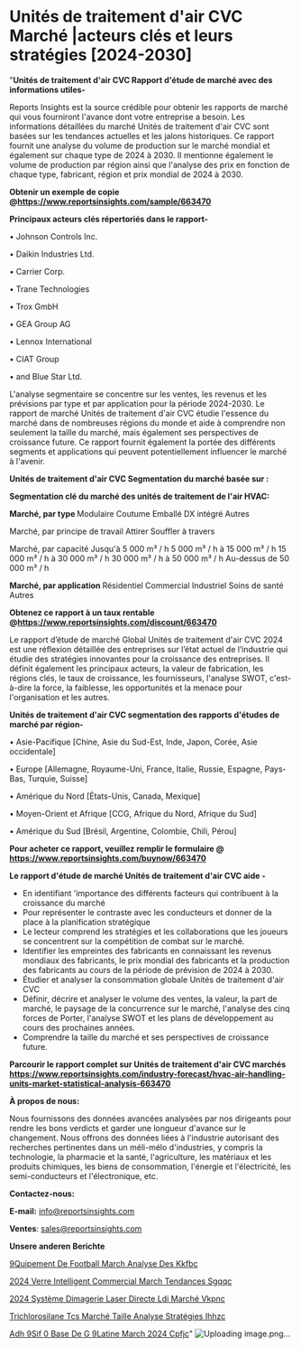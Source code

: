 # Unités de traitement d'air CVC Marché |acteurs clés et leurs stratégies [2024-2030]

"<strong>Unités de traitement d'air CVC Rapport d'étude de marché avec des informations utiles-</strong>

Reports Insights est la source crédible pour obtenir les rapports de marché qui vous fourniront l'avance dont votre entreprise a besoin. Les informations détaillées du marché Unités de traitement d'air CVC sont basées sur les tendances actuelles et les jalons historiques. Ce rapport fournit une analyse du volume de production sur le marché mondial et également sur chaque type de 2024 à 2030. Il mentionne également le volume de production par région ainsi que l'analyse des prix en fonction de chaque type, fabricant, région et prix mondial de 2024 à 2030.

<strong><b>Obtenir un exemple de copie @</b></strong><a href=https://www.reportsinsights.com/sample/663470><strong><b>https://www.reportsinsights.com/sample/663470</b></strong></a>

<b>Principaux acteurs clés répertoriés dans le rapport-</b>

<b> </b>• Johnson Controls Inc.

• Daikin Industries Ltd.

• Carrier Corp.

• Trane Technologies

• Trox GmbH

• GEA Group AG

• Lennox International

• CIAT Group

• and Blue Star Ltd.

L'analyse segmentaire se concentre sur les ventes, les revenus et les prévisions par type et par application pour la période 2024-2030. Le rapport de marché Unités de traitement d'air CVC étudie l'essence du marché dans de nombreuses régions du monde et aide à comprendre non seulement la taille du marché, mais également ses perspectives de croissance future. Ce rapport fournit également la portée des différents segments et applications qui peuvent potentiellement influencer le marché à l'avenir.

<strong>Unités de traitement d'air CVC Segmentation du marché basée sur :</strong>

<strong> Segmentation clé du marché des unités de traitement de l'air HVAC: </strong>

<strong> Marché, par type </strong>
Modulaire
Coutume
Emballé
DX intégré
Autres

Marché, par principe de travail
Attirer
Souffler à travers

Marché, par capacité
Jusqu'à 5 000 m³ / h
5 000 m³ / h à 15 000 m³ / h
15 000 m³ / h à 30 000 m³ / h
30 000 m³ / h à 50 000 m³ / h
Au-dessus de 50 000 m³ / h

<strong> Marché, par application </strong>
Résidentiel
Commercial
Industriel
Soins de santé
Autres

<strong><b>Obtenez ce rapport à un taux rentable @</b></strong><a href=https://www.reportsinsights.com/discount/663470><strong><b>https://www.reportsinsights.com/discount/663470</b></strong></a>

Le rapport d’étude de marché Global Unités de traitement d'air CVC 2024 est une réflexion détaillée des entreprises sur l’état actuel de l’industrie qui étudie des stratégies innovantes pour la croissance des entreprises. Il définit également les principaux acteurs, la valeur de fabrication, les régions clés, le taux de croissance, les fournisseurs, l'analyse SWOT, c'est-à-dire la force, la faiblesse, les opportunités et la menace pour l'organisation et les autres.

<strong>Unités de traitement d'air CVC segmentation des rapports d'études de marché par région-</strong>

• Asie-Pacifique [Chine, Asie du Sud-Est, Inde, Japon, Corée, Asie occidentale]

• Europe [Allemagne, Royaume-Uni, France, Italie, Russie, Espagne, Pays-Bas, Turquie, Suisse]

• Amérique du Nord [États-Unis, Canada, Mexique]

• Moyen-Orient et Afrique [CCG, Afrique du Nord, Afrique du Sud]

• Amérique du Sud [Brésil, Argentine, Colombie, Chili, Pérou]

<strong>Pour acheter ce rapport, veuillez remplir le formulaire @   <a href=https://www.reportsinsights.com/buynow/663470>https://www.reportsinsights.com/buynow/663470</a></strong>

<strong>Le rapport d'étude de marché Unités de traitement d'air CVC aide -</strong>
<ul>
  <li>En identifiant 'importance des différents facteurs qui contribuent à la croissance du marché</li>
  <li>Pour représenter le contraste avec les conducteurs et donner de la place à la planification stratégique</li>
  <li>Le lecteur comprend les stratégies et les collaborations que les joueurs se concentrent sur la compétition de combat sur le marché.</li>
  <li>Identifier les empreintes des fabricants en connaissant les revenus mondiaux des fabricants, le prix mondial des fabricants et la production des fabricants au cours de la période de prévision de 2024 à 2030.</li>
  <li>Étudier et analyser la consommation globale Unités de traitement d'air CVC</li>
  <li>Définir, décrire et analyser le volume des ventes, la valeur, la part de marché, le paysage de la concurrence sur le marché, l'analyse des cinq forces de Porter, l'analyse SWOT et les plans de développement au cours des prochaines années.</li>
  <li>Comprendre la taille du marché et ses perspectives de croissance future.</li>
</ul>

<strong>Parcourir le rapport complet sur Unités de traitement d'air CVC marchés <a href=https://www.reportsinsights.com/industry-forecast/hvac-air-handling-units-market-statistical-analysis-663470>https://www.reportsinsights.com/industry-forecast/hvac-air-handling-units-market-statistical-analysis-663470</a></strong>

<strong>À propos de nous:</strong>

Nous fournissons des données avancées analysées par nos dirigeants pour rendre les bons verdicts et garder une longueur d'avance sur le changement. Nous offrons des données liées à l'industrie autorisant des recherches pertinentes dans un méli-mélo d'industries, y compris la technologie, la pharmacie et la santé, l'agriculture, les matériaux et les produits chimiques, les biens de consommation, l'énergie et l'électricité, les semi-conducteurs et l'électronique, etc.

<strong>Contactez-nous:</strong>

<strong>E-mail:</strong> <a href=mailto:info@reportsinsights.com>info@reportsinsights.com</a>

<strong>Ventes</strong>: <a href=mailto:sales@reportsinsights.com>sales@reportsinsights.com</a>

<strong>Unsere anderen Berichte</strong>

<a href=https://www.linkedin.com/pulse/%C3%A9quipement-de-football-march%C3%A9-analyse-des-kkfbc/> 9Quipement De Football March Analyse Des Kkfbc</a>

<a href=https://www.linkedin.com/pulse/2024-verre-intelligent-commercial-march%C3%A9-tendances-sgqqc/>2024 Verre Intelligent Commercial March Tendances Sgqqc</a>

<a href=https://www.linkedin.com/pulse/2024-système-dimagerie-laser-directe-ldi-marché-vkpnc/>2024 Système Dimagerie Laser Directe Ldi Marché Vkpnc</a>

<a href=https://www.linkedin.com/pulse/trichlorosilane-tcs-marché-taille-analyse-stratégies-ihhzc/>Trichlorosilane Tcs Marché Taille Analyse Stratégies Ihhzc</a>

<a href=https://www.linkedin.com/pulse/adh%C3%A9sif-%C3%A0-base-de-g%C3%A9latine-march%C3%A9-2024-cpfjc/>Adh 9Sif  0 Base De G 9Latine March 2024 Cpfjc</a>"
![Uploading image.png…]()
